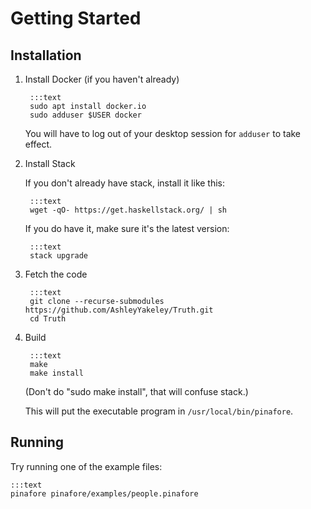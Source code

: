 # Getting Started

## Installation

1. Install Docker (if you haven't already)
   
        :::text
        sudo apt install docker.io  
        sudo adduser $USER docker

    You will have to log out of your desktop session for `adduser` to take effect.

1. Install Stack

    If you don't already have stack, install it like this:

        :::text
        wget -qO- https://get.haskellstack.org/ | sh

    If you do have it, make sure it's the latest version:

        :::text
        stack upgrade

1. Fetch the code

        :::text
        git clone --recurse-submodules https://github.com/AshleyYakeley/Truth.git
        cd Truth

1. Build

        :::text
        make
        make install

    (Don't do "sudo make install", that will confuse stack.)

    This will put the executable program in `/usr/local/bin/pinafore`.

## Running

Try running one of the example files:

    :::text
    pinafore pinafore/examples/people.pinafore
